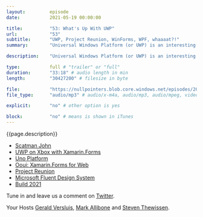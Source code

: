 ```yaml
---
layout:         episode
date: 			2021-05-19 00:00:00

title: 			"53: What's Up With UWP"
url:        	"53"
subtitle: 		"UWP, Project Reunion, WinForms, WPF, whaaaat?!"
summary: 		"Universal Windows Platform (or UWP) is an interesting platform with a lot of potential. Yet, for some reason it doesn't really take off, at least not for cross-platform developers. In this episode we talk about what is up with UWP, a bit of history, some hopes for the future... It's all in here and more!"

description: 	"Universal Windows Platform (or UWP) is an interesting platform with a lot of potential. Yet, for some reason it doesn't really take off, at least not for cross-platform developers. In this episode we talk about what is up with UWP, a bit of history, some hopes for the future... It's all in here and more!"

type:			full # "trailer" or "full"
duration: 		"33:18" # audio length in min
length: 		"30427200" # filesize in byte

file: 			"https://nullpointers.blob.core.windows.net/episodes/20210519_UWP.mp3"
file_type: 		"audio/mp3" # audio/x-m4a, audio/mp3, audio/mpeg, video/quicktime, video/mp4, video/x-m4v, application/pdf, and document/x-epub

explicit: 		"no" # other option is yes

block: 			"no" # means is shown in iTunes
---
```


{{page.description}}

* [Scatman John](https://en.wikipedia.org/wiki/Scatman_John)
* [UWP on Xbox with Xamarin.Forms](https://www.youtube.com/watch?v=poGr6xR8BHU)
* [Uno Platform](https://platform.uno/)
* [Ooui: Xamarin.Forms for Web](https://github.com/praeclarum/Ooui)
* [Project Reunion](https://docs.microsoft.com/windows/apps/project-reunion/get-started-with-project-reunion)
* [Microsoft Fluent Design System](https://www.microsoft.com/design/fluent/)
* [Build 2021](https://register.build.microsoft.com/)

Tune in and leave us a comment on [Twitter](https://twitter.com/nullpointersio).

Your Hosts [Gerald Versluis](https://twitter.com/jfversluis), [Mark Allibone](https://twitter.com/mallibone) and [Steven Thewissen](https://twitter.com/devnl).